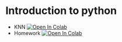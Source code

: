 # Introduction to python

* KNN [![Open In Colab](https://colab.research.google.com/assets/colab-badge.svg)](https://colab.research.google.com/github/hushchyn-mikhail/hse_se_ml/blob/S02/2020/s02-metric-based-methods%20/seminar2-knn.ipynb)
* Homework [![Open In Colab](https://colab.research.google.com/assets/colab-badge.svg)](https://colab.research.google.com/github/shestakoff/hse_se_ml/blob/master/2019/s2-metric/seminar2-homework.ipynb)
